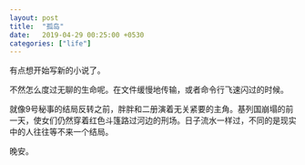 ```yaml
---
layout: post
title:  "孤岛"
date:   2019-04-29 00:25:00 +0530
categories: ["life"]
---
```


有点想开始写新的小说了。

不然怎么度过无聊的生命呢。在文件缓慢地传输，或者命令行飞速闪过的时候。

就像9号秘事的结局反转之前，胖胖和二册演着无关紧要的主角。基列国崩塌的前一天，使女们仍然穿着红色斗篷路过河边的刑场。日子流水一样过，不同的是现实中的人往往等不来一个结局。

晚安。
